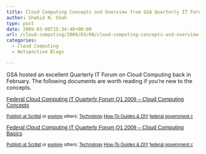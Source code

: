 ```yaml
---
title: Cloud Computing Concepts and Overview from GSA Quarterly IT Forum
author: Shahid N. Shah
type: post
date: 2009-03-08T15:34:48+00:00
url: /cloud-computing/2009/03/08/cloud-computing-concepts-and-overview-from-gsa-quarterly-it-forum/
categories:
  - Cloud Computing
  - Netspective Blogs

---
```

GSA hosted an excellent Quarterly IT Forum on Cloud Computing back in February. The following documents are worth reading if you&#8217;re new to the concepts.

<a title="View Federal Cloud Computing IT Quarterly Forum Q1 2009 - Cloud Computing Concepts on Scribd" href="http://www.scribd.com/doc/13086925/Federal-Cloud-Computing-IT-Quarterly-Forum-Q1-2009-Cloud-Computing-Concepts" style="margin: 12px auto 6px auto; font-family: Helvetica,Arial,Sans-serif; font-style: normal; font-variant: normal; font-weight: normal; font-size: 14px; line-height: normal; font-size-adjust: none; font-stretch: normal; -x-system-font: none; display: block; text-decoration: underline;">Federal Cloud Computing IT Quarterly Forum Q1 2009 &#8211; Cloud Computing Concepts</a> 

<div style="margin: 6px auto 3px auto; font-family: Helvetica,Arial,Sans-serif; font-style: normal; font-variant: normal; font-weight: normal; font-size: 12px; line-height: normal; font-size-adjust: none; font-stretch: normal; -x-system-font: none; display: block;">
  <a href="http://www.scribd.com/upload" style="text-decoration: underline;">Publish at Scribd</a> or <a href="http://www.scribd.com/browse" style="text-decoration: underline;">explore</a> others: <a href="http://www.scribd.com/browse/HowTo-Guides-DIY/Technology?style=text-decoration%3A+underline%3B">Technology</a> <a href="http://www.scribd.com/browse/HowTo-Guides-DIY/?style=text-decoration%3A+underline%3B">How-To Guides & DIY</a> <a href="http://www.scribd.com/tag/federal%20government%20cloud%20computing%20gsa" style="text-decoration: underline;">federal government c</a>
</div>

<a title="View Federal Cloud Computing IT Quarterly Forum Q1 2009 - Cloud Computing Basics on Scribd" href="http://www.scribd.com/doc/13086922/Federal-Cloud-Computing-IT-Quarterly-Forum-Q1-2009-Cloud-Computing-Basics" style="margin: 12px auto 6px auto; font-family: Helvetica,Arial,Sans-serif; font-style: normal; font-variant: normal; font-weight: normal; font-size: 14px; line-height: normal; font-size-adjust: none; font-stretch: normal; -x-system-font: none; display: block; text-decoration: underline;">Federal Cloud Computing IT Quarterly Forum Q1 2009 &#8211; Cloud Computing Basics</a> 

<div style="margin: 6px auto 3px auto; font-family: Helvetica,Arial,Sans-serif; font-style: normal; font-variant: normal; font-weight: normal; font-size: 12px; line-height: normal; font-size-adjust: none; font-stretch: normal; -x-system-font: none; display: block;">
  <a href="http://www.scribd.com/upload" style="text-decoration: underline;">Publish at Scribd</a> or <a href="http://www.scribd.com/browse" style="text-decoration: underline;">explore</a> others: <a href="http://www.scribd.com/browse/HowTo-Guides-DIY/Technology?style=text-decoration%3A+underline%3B">Technology</a> <a href="http://www.scribd.com/browse/HowTo-Guides-DIY/?style=text-decoration%3A+underline%3B">How-To Guides & DIY</a> <a href="http://www.scribd.com/tag/federal%20government%20cloud%20computing%20gsa" style="text-decoration: underline;">federal government c</a>
</div>